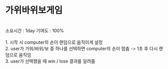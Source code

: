 # 가위바위보게임
<br />
소요시간 : 1day
기여도 : 100%
<br />
<br />
1. 시작 시 computer의 손이 랜덤으로 움직이게 설정
<br />
2. user가 가위/바위/보 중 하나를 선택하면 computer의 손이 멈춤 -> 1초 후 다시 랜덤으로 움직임
<br />
3. user가 선택했을 때 win / lose 결과를 알려줌
